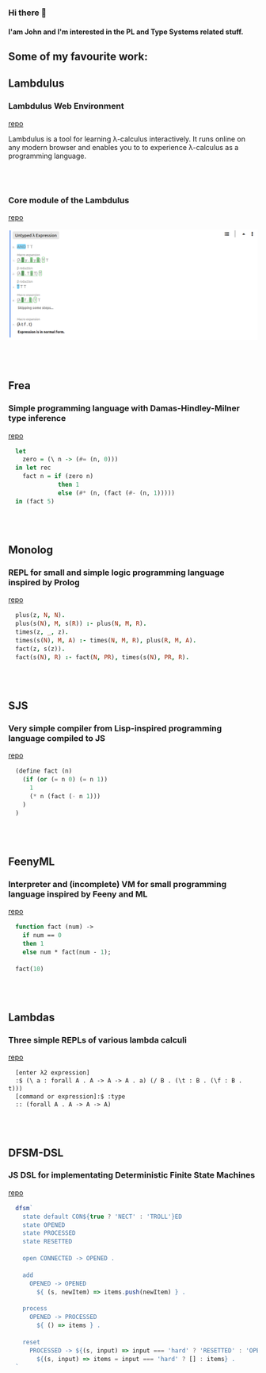 ### Hi there 👋

#### I'am John and I'm interested in the PL and Type Systems related stuff.

## Some of my favourite work:

## Lambdulus

### Lambdulus Web Environment

[repo](https://github.com/lambdulus/frontend)

Lambdulus is a tool for learning λ-calculus interactively. It runs online on any modern browser and enables you to to experience λ-calculus as a programming language.

<br></br>

### Core module of the Lambdulus

[repo](https://github.com/lambdulus/core) 

![Screenshot of the part of the Lambdulus web interface](./imgs/lambdulus-frontend.png)

<br/><br/>

## Frea

### Simple programming language with Damas-Hindley-Milner type inference

[repo](https://github.com/Taskkill/frea)

```haskell
  let
    zero = (\ n -> (#= (n, 0)))
  in let rec
    fact n = if (zero n)
              then 1
              else (#* (n, (fact (#- (n, 1)))))
  in (fact 5)
```

<br/><br/>

## Monolog

### REPL for small and simple logic programming language inspired by Prolog

[repo](https://github.com/Taskkill/monolog)

```prolog
  plus(z, N, N).
  plus(s(N), M, s(R)) :- plus(N, M, R).
  times(z, _, z).
  times(s(N), M, A) :- times(N, M, R), plus(R, M, A).
  fact(z, s(z)).
  fact(s(N), R) :- fact(N, PR), times(s(N), PR, R).
```

<br/><br/>

## SJS

### Very simple compiler from Lisp-inspired programming language compiled to JS

[repo](https://github.com/Taskkill/sjs)

```lisp
  (define fact (n)
    (if (or (= n 0) (= n 1))
      1
      (* n (fact (- n 1)))
    )
  )
```

<br/><br/>

## FeenyML

### Interpreter and (incomplete) VM for small programming language inspired by Feeny and ML

[repo](https://github.com/Taskkill/FeenyML)

```ml
  function fact (num) ->
    if num == 0
    then 1
    else num * fact(num - 1);

  fact(10)
```

<br/><br/>


## Lambdas

### Three simple REPLs of various lambda calculi

[repo](https://github.com/Taskkill/lambdas)

```
  [enter λ2 expression]
  :$ (\ a : forall A . A -> A -> A . a) (/ B . (\t : B . (\f : B . t)))
  [command or expression]:$ :type
  :: (forall A . A -> A -> A)
```

<br/><br/>

## DFSM-DSL

### JS DSL for implementating Deterministic Finite State Machines


[repo](https://github.com/Taskkill/dfsm-dsl)

```javascript
  dfsm`
    state default CON${true ? 'NECT' : 'TROLL'}ED
    state OPENED
    state PROCESSED
    state RESETTED

    open CONNECTED -> OPENED .

    add
      OPENED -> OPENED
        ${ (s, newItem) => items.push(newItem) } .

    process
      OPENED -> PROCESSED
        ${ () => items } .

    reset
      PROCESSED -> ${(s, input) => input === 'hard' ? 'RESETTED' : 'OPENED'}
        ${(s, input) => items = input === 'hard' ? [] : items} .
  `
```